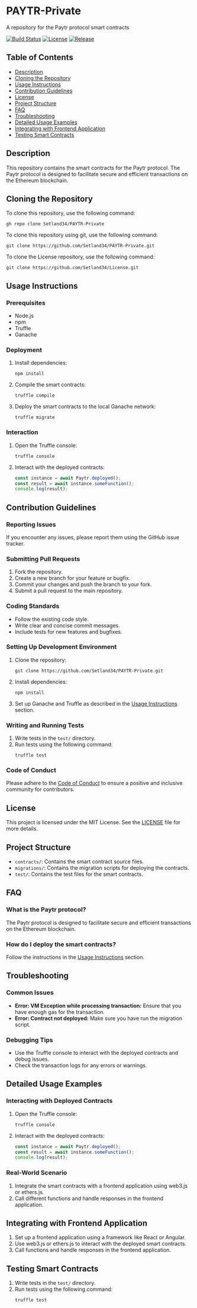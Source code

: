 # PAYTR-Private
A repository for the Paytr protocol smart contracts

[![Build Status](https://img.shields.io/badge/build-passing-brightgreen)](https://github.com/Setland34/PAYTR-Private/actions)
[![License](https://img.shields.io/badge/license-MIT-blue)](LICENSE)
[![Release](https://img.shields.io/badge/release-v1.0.0-blue)](https://github.com/Setland34/PAYTR-Private/releases)

## Table of Contents
- [Description](#description)
- [Cloning the Repository](#cloning-the-repository)
- [Usage Instructions](#usage-instructions)
- [Contribution Guidelines](#contribution-guidelines)
- [License](#license)
- [Project Structure](#project-structure)
- [FAQ](#faq)
- [Troubleshooting](#troubleshooting)
- [Detailed Usage Examples](#detailed-usage-examples)
- [Integrating with Frontend Application](#integrating-with-frontend-application)
- [Testing Smart Contracts](#testing-smart-contracts)

## Description
This repository contains the smart contracts for the Paytr protocol. The Paytr protocol is designed to facilitate secure and efficient transactions on the Ethereum blockchain.

## Cloning the Repository
To clone this repository, use the following command:
```
gh repo clone Setland34/PAYTR-Private
```
To clone this repository using git, use the following command:
```
git clone https://github.com/Setland34/PAYTR-Private.git
```
To clone the License repository, use the following command:
```
git clone https://github.com/Setland34/License.git
```

## Usage Instructions
### Prerequisites
- Node.js
- npm
- Truffle
- Ganache

### Deployment
1. Install dependencies:
   ```
   npm install
   ```
2. Compile the smart contracts:
   ```
   truffle compile
   ```
3. Deploy the smart contracts to the local Ganache network:
   ```
   truffle migrate
   ```

### Interaction
1. Open the Truffle console:
   ```
   truffle console
   ```
2. Interact with the deployed contracts:
   ```javascript
   const instance = await Paytr.deployed();
   const result = await instance.someFunction();
   console.log(result);
   ```

## Contribution Guidelines
### Reporting Issues
If you encounter any issues, please report them using the GitHub issue tracker.

### Submitting Pull Requests
1. Fork the repository.
2. Create a new branch for your feature or bugfix.
3. Commit your changes and push the branch to your fork.
4. Submit a pull request to the main repository.

### Coding Standards
- Follow the existing code style.
- Write clear and concise commit messages.
- Include tests for new features and bugfixes.

### Setting Up Development Environment
1. Clone the repository:
   ```
   git clone https://github.com/Setland34/PAYTR-Private.git
   ```
2. Install dependencies:
   ```
   npm install
   ```
3. Set up Ganache and Truffle as described in the [Usage Instructions](#usage-instructions) section.

### Writing and Running Tests
1. Write tests in the `test/` directory.
2. Run tests using the following command:
   ```
   truffle test
   ```

### Code of Conduct
Please adhere to the [Code of Conduct](CODE_OF_CONDUCT.md) to ensure a positive and inclusive community for contributors.

## License
This project is licensed under the MIT License. See the [LICENSE](LICENSE) file for more details.

## Project Structure
- `contracts/`: Contains the smart contract source files.
- `migrations/`: Contains the migration scripts for deploying the contracts.
- `test/`: Contains the test files for the smart contracts.

## FAQ
### What is the Paytr protocol?
The Paytr protocol is designed to facilitate secure and efficient transactions on the Ethereum blockchain.

### How do I deploy the smart contracts?
Follow the instructions in the [Usage Instructions](#usage-instructions) section.

## Troubleshooting
### Common Issues
- **Error: VM Exception while processing transaction:** Ensure that you have enough gas for the transaction.
- **Error: Contract not deployed:** Make sure you have run the migration script.

### Debugging Tips
- Use the Truffle console to interact with the deployed contracts and debug issues.
- Check the transaction logs for any errors or warnings.

## Detailed Usage Examples
### Interacting with Deployed Contracts
1. Open the Truffle console:
   ```
   truffle console
   ```
2. Interact with the deployed contracts:
   ```javascript
   const instance = await Paytr.deployed();
   const result = await instance.someFunction();
   console.log(result);
   ```

### Real-World Scenario
1. Integrate the smart contracts with a frontend application using web3.js or ethers.js.
2. Call different functions and handle responses in the frontend application.

## Integrating with Frontend Application
1. Set up a frontend application using a framework like React or Angular.
2. Use web3.js or ethers.js to interact with the deployed smart contracts.
3. Call functions and handle responses in the frontend application.

## Testing Smart Contracts
1. Write tests in the `test/` directory.
2. Run tests using the following command:
   ```
   truffle test
   ```
